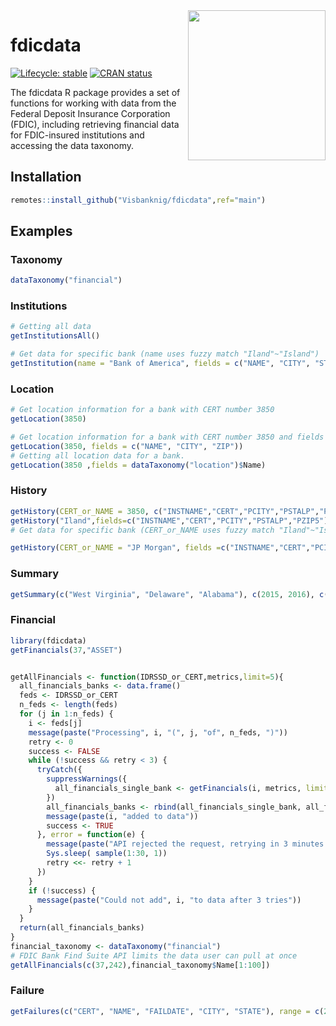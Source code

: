 <img align="right" width="220" height="240" src="https://drive.google.com/uc?export=download&id=1PtkcqH3YYrlMaqz79pbWJosSVNW4hnba">

# fdicdata

<!-- badges: start -->
[![Lifecycle: stable](https://img.shields.io/badge/lifecycle-stable-brightgreen.svg)](https://lifecycle.r-lib.org/articles/stages.html#stable)
[![CRAN status](https://www.r-pkg.org/badges/version/fdicdata)](https://CRAN.R-project.org/package=fdicdata)

<!-- badges: end -->

The fdicdata R package provides a set of functions for working with data from the Federal Deposit Insurance Corporation (FDIC), including retrieving financial data for FDIC-insured institutions and accessing the data taxonomy.

## Installation

``` r
remotes::install_github("Visbanknig/fdicdata",ref="main")
```

## Examples

### Taxonomy

``` r
dataTaxonomy("financial")
```

### Institutions

``` r
# Getting all data
getInstitutionsAll()

# Get data for specific bank (name uses fuzzy match "Iland"~"Island") 
getInstitution(name = "Bank of America", fields = c("NAME", "CITY", "STATE"))
```

### Location

``` r
# Get location information for a bank with CERT number 3850
getLocation(3850)

# Get location information for a bank with CERT number 3850 and fields "NAME", "CITY", and "ZIP"
getLocation(3850, fields = c("NAME", "CITY", "ZIP"))
# Getting all location data for a bank.
getLocation(3850 ,fields = dataTaxonomy("location")$Name)
```

### History

``` r
getHistory(CERT_or_NAME = 3850, c("INSTNAME","CERT","PCITY","PSTALP","PZIP5"))
getHistory("Iland",fields=c("INSTNAME","CERT","PCITY","PSTALP","PZIP5"),CERT=FALSE)
# Get data for specific bank (CERT_or_NAME uses fuzzy match "Iland"~"Island") 

getHistory(CERT_or_NAME = "JP Morgan", fields =c("INSTNAME","CERT","PCITY","PSTALP","PZIP5"), CERT = FALSE)
```

### Summary


``` r
getSummary(c("West Virginia", "Delaware", "Alabama"), c(2015, 2016), c("ASSET", "INTINC"))
```

### Financial

``` r
library(fdicdata)
getFinancials(37,"ASSET")
```


``` r

getAllFinancials <- function(IDRSSD_or_CERT,metrics,limit=5){
  all_financials_banks <- data.frame()
  feds <- IDRSSD_or_CERT
  n_feds <- length(feds)
  for (j in 1:n_feds) {
    i <- feds[j]
    message(paste("Processing", i, "(", j, "of", n_feds, ")"))
    retry <- 0
    success <- FALSE
    while (!success && retry < 3) {
      tryCatch({
        suppressWarnings({
          all_financials_single_bank <- getFinancials(i, metrics, limit = limit)
        })
        all_financials_banks <- rbind(all_financials_single_bank, all_financials_banks)
        message(paste(i, "added to data"))
        success <- TRUE
      }, error = function(e) {
        message(paste("API rejected the request, retrying in 3 minutes..."))
        Sys.sleep( sample(1:30, 1))
        retry <<- retry + 1
      })
    }
    if (!success) {
      message(paste("Could not add", i, "to data after 3 tries"))
    }
  }
  return(all_financials_banks)
}
financial_taxonomy <- dataTaxonomy("financial")
# FDIC Bank Find Suite API limits the data user can pull at once
getAllFinancials(c(37,242),financial_taxonomy$Name[1:100])
```

### Failure

``` r
getFailures(c("CERT", "NAME", "FAILDATE", "CITY", "STATE"), range = c(2010, 2015))
```


